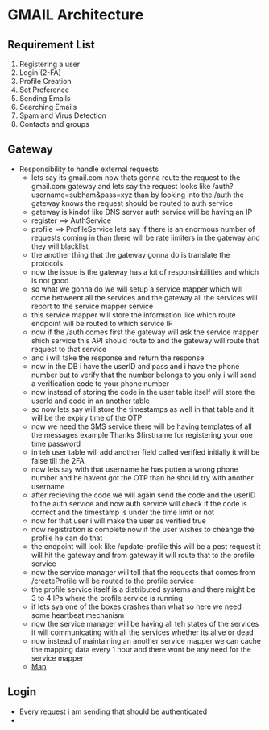 # GMAIL Architecture

## Requirement List

1. Registering a user
2. Login (2-FA)
3. Profile Creation
4. Set Preference
5. Sending Emails
6. Searching Emails
7. Spam and Virus Detection
8. Contacts and groups

## Gateway

- Responsibility to handle external requests
  - lets say its gmail.com now thats gonna route the request to the gmail.com gateway and lets say the request looks like /auth?username=subham&pass=xyz than by looking into the /auth the gateway knows the request should be routed to auth service
  - gateway is kindof like DNS server auth service will be having an IP
  - register ==> AuthService
  - profile ==> ProfileService
    lets say if there is an enormous number of requests coming in than there will be rate limiters in the gateway and they will blacklist
  - the another thing that the gateway gonna do is translate the protocols
  - now the issue is the gateway has a lot of responsinbilities and which is not good
  - so what we gonna do we will setup a service mapper which will come betweent all the services and the gateway all the services will report to the service mapper service
  - this service mapper will store the information like which route endpoint will be routed to which service IP
  - now if the /auth comes first the gateway will ask the service mapper shich service this API should route to and the gateway will route that request to that service
  - and i will take the response and return the response
  - now in the DB i have the userID and pass and i have the phone number but to verify that the number belongs to you only i will send a verification code to your phone number
  - now instead of storing the code in the user table itself will store the userId and code in an another table
  - so now lets say will store the timestamps as well in that table and it will be the expiry time of the OTP
  - now we need the SMS service there will be having templates of all the messages example Thanks $firstname for registering your one time password
  - in teh user table will add another field called verified initially it will be false till the 2FA
  - now lets say with that username he has putten a wrong phone number and he havent got the OTP than he should try with another username
  - after recieving the code we will again send the code and the userID to the auth service and now auth service will check if the code is correct and the timestamp is under the time limit or not
  - now for that user i will make the user as verified true
  - now registration is complete now if the user wishes to cheange the profile he can do that
  - the endpoint will look like /update-profile this will be a post request it will hit the gateway and from gateway it will route that to the profile service
  - now the service manager will tell that the requests that comes from /createProfile will be routed to the profile service
  - the profile service itself is a distributed systems and there might be 3 to 4 IPs where the profile service is running
  - if lets sya one of the boxes crashes than what so here we need some heartbeat mechanism
  - now the service manager will be having all teh states of the services it will communicating with all the services whether its alive or dead
  - now instead of maintaining an another service mapper we can cache the mapping data every 1 hour and there wont be any need for the service mapper
  - [Map](https://d3ivphvzw9pbeo.cloudfront.net/GmailPart11-200623-122243.png?Expires=1716179182&Signature=Evhk-RKROdIPkf4t-e0tWgcK3Ws5byNihc8J1ZtfaWwPyyO41S3nwexPrOtXqTzhcUccEXW8pC0IUxfuPhK3we1enDNFFWpTLUJys2010kM6NN-XhO5klSeMukxaxO9eYjIhA6M-05F3Tj0yR6KSqXKxUsuTIbTidbojEtc4hAimKeSMpdsN66U6Q4eBTof3IP3in1HzcoA7WCZQSr9ieq-fzbGSNb3dn54orO7819itb7g0wtGOEg6kyX4WJCVyztPn7tI8IaPzPsiawFIWGsA9nIUvcLeBiKSALCiq3EGlMZLhWZKy7ChDdlYYYzIGv0iJytYOuunIMy6cCVqmEg__&Key-Pair-Id=K2UERR4YIMY56O)

## Login

- Every request i am sending that should be authenticated
-
